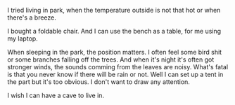 I tried living in park, when the temperature outside is not that hot or when there's a breeze.

I bought a foldable chair. And I can use the bench as a table, for me using my laptop.

When sleeping in the park, the position matters. I often feel some bird shit or some branches falling off the trees. And when it's night it's often got stronger winds, the sounds comming from the leaves are noisy. What's fatal is that you never know if there will be rain or not. Well I can set up a tent in the part but it's too obvious. I don't want to draw any attention.

I wish I can have a cave to live in.